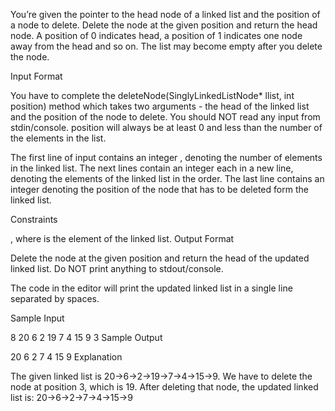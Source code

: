 You’re given the pointer to the head node of a linked list and the position of a node to delete. Delete the node at the given position and return the head node. A position of 0 indicates head, a position of 1 indicates one node away from the head and so on. The list may become empty after you delete the node.

Input Format

You have to complete the deleteNode(SinglyLinkedListNode\* llist, int position) method which takes two arguments - the head of the linked list and the position of the node to delete. You should NOT read any input from stdin/console. position will always be at least 0 and less than the number of the elements in the list.

The first line of input contains an integer , denoting the number of elements in the linked list.
The next lines contain an integer each in a new line, denoting the elements of the linked list in the order.
The last line contains an integer denoting the position of the node that has to be deleted form the linked list.

Constraints

, where is the element of the linked list.
Output Format

Delete the node at the given position and return the head of the updated linked list. Do NOT print anything to stdout/console.

The code in the editor will print the updated linked list in a single line separated by spaces.

Sample Input

8
20
6
2
19
7
4
15
9
3
Sample Output

20 6 2 7 4 15 9
Explanation

The given linked list is 20->6->2->19->7->4->15->9. We have to delete the node at position 3, which is 19. After deleting that node, the updated linked list is: 20->6->2->7->4->15->9
